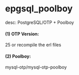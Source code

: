 # epgsql_poolboy
desc: PostgreSQL/OTP + Poolboy

#### (1) OTP Version: 
25 or recompile the erl files
#### (2) Poolboy:
mysql-otp/mysql-otp-poolboy
